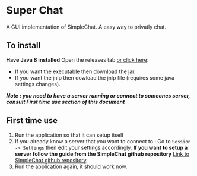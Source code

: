 # Super Chat
A GUI implementation of SimpleChat.
A easy way to privatly chat.

## To install
**Have Java 8 installed**
Open the releases tab [or click here](https://github.com/LukeOnuke/SuperChat/releases):

 - If you want the executable then download the jar.
 - If you want the jnlp then dowload the jnlp file (requires some java settings changes).
 
***Note : you need to have a server running or connect to someones server, consult First time use section of this document***

## First time use
 
1. Run the application so that it can setup itself
2. If you already know a server that you want to connect to : Go to `Session -> Settings` then edit your settings accordingly.   **If you want to setup a server follow the guide from the SimpleChat github repository** [Link to SimpleChat github repository](https://github.com/Pequla/SimpleChat). 
3. Run the application again, it should work now.

